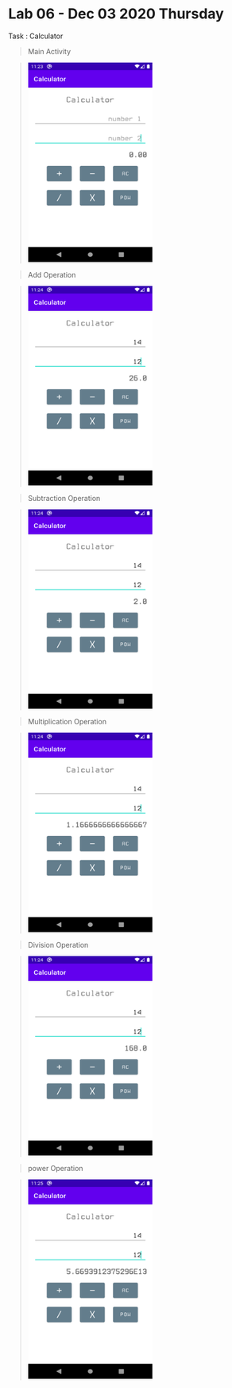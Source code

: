 # Lab 06 - Dec 03 2020 Thursday

Task : Calculator

> Main Activity

>[<img src="1.png" width="250" height="400"/>](1.png)

> Add Operation

>[<img src="2.png" width="250" height="400"/>](2.png)

> Subtraction Operation

>[<img src="3.png" width="250" height="400"/>](3.png)

> Multiplication Operation

>[<img src="4.png" width="250" height="400"/>](3.png)


> Division Operation

>[<img src="5.png" width="250" height="400"/>](3.png)


> power Operation

>[<img src="6.png" width="250" height="400"/>](3.png)